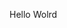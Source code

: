 Hello Wolrd





















































































































































































































































































































































































































































































































































































































































































































































































































































































































































































































